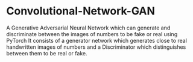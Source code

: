 # Convolutional-Network-GAN
A Generative Adversarial Neural Network which can generate and discriminate between the images of numbers to be fake or real using PyTorch
 It consists of a generator network which generates close to real handwritten images of numbers and a Discriminator which distinguishes between them to be real or fake.
